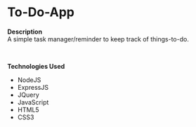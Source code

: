 # To-Do-App

<strong>Description</strong><br>
A simple task manager/reminder to keep track of things-to-do.

<br>

<strong>Technologies Used</strong><br>
<ul>
<li>NodeJS</li>
<li>ExpressJS</li>
<li>JQuery</li>
<li>JavaScript</li>
<li>HTML5</li>
<li>CSS3</li>
</ul>
